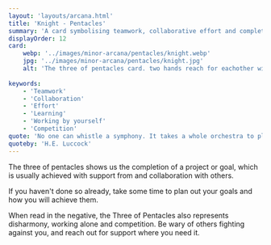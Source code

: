 ```yaml
---
layout: 'layouts/arcana.html'
title: 'Knight - Pentacles'
summary: 'A card symbolising teamwork, collaborative effort and completion of goals.'
displayOrder: 12
card:
    webp: '../images/minor-arcana/pentacles/knight.webp'
    jpg: '../images/minor-arcana/pentacles/knight.jpg'
    alt: 'The three of pentacles card. two hands reach for eachother with light flowing around both. Three pentacles hover in the air above.'
    
keywords:
    - 'Teamwork'
    - 'Collaboration'
    - 'Effort'
    - 'Learning'
    - 'Working by yourself'
    - 'Competition'
quote: 'No one can whistle a symphony. It takes a whole orchestra to play it'
quoteby: 'H.E. Luccock'
---
```


The three of pentacles shows us the completion of a project or goal, which is usually achieved with support from and collaboration with others.

If you haven't done so already, take some time to plan out your goals and how you will achieve them.

When read in the negative, the Three of Pentacles also represents disharmony, working alone and competition. Be wary of others fighting against you, and reach out for support where you need it.